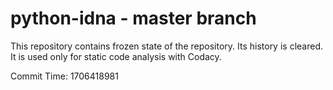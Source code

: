 # python-idna - master branch

This repository contains frozen state of the repository.
Its history is cleared. It is used only for static code
analysis with Codacy.

Commit Time: 1706418981